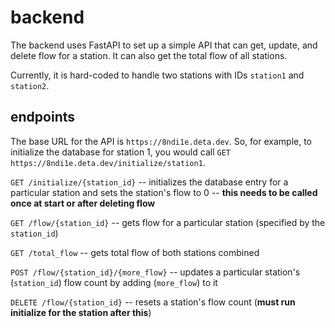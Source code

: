 # backend

The backend uses FastAPI to set up a simple API that can get, update, and delete flow for a station. It can also get the total flow of all stations.

Currently, it is hard-coded to handle two stations with IDs `station1` and `station2`.

## endpoints

The base URL for the API is `https://8ndi1e.deta.dev`. So, for example, to initialize the database for station 1, you would call `GET https://8ndi1e.deta.dev/initialize/station1`.

`GET /initialize/{station_id}` -- initializes the database entry for a particular station and sets the station's flow to 0 -- **this needs to be called once at start or after deleting flow**

`GET /flow/{station_id}` -- gets flow for a particular station (specified by the `station_id`)

`GET /total_flow` -- gets total flow of both stations combined

`POST /flow/{station_id}/{more_flow}` -- updates a particular station's (`station_id`) flow count by adding (`more_flow`) to it

`DELETE /flow/{station_id}` -- resets a station's flow count (**must run initialize for the station after this**)